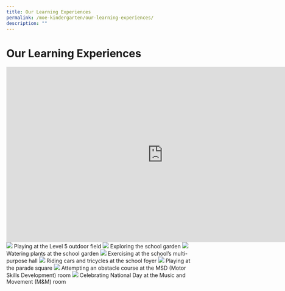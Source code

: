 ```yaml
---
title: Our Learning Experiences
permalink: /moe-kindergarten/our-learning-experiences/
description: ""
---
```

# **Our Learning Experiences**

<iframe width="560" height="315" src=https://www.youtube.com/embed/05D8E6DO4SI?wmode=transparent&amp;playlist=05D8E6DO4SI&amp;loop=1 title="YouTube video player" frameborder="0" allow="accelerometer; autoplay; clipboard-write; encrypted-media; gyroscope; picture-in-picture" allowfullscreen="" style="width: 821px; height: 461px;"></iframe>


<img src="/images/MKE_L1.jpg" />
Playing at the Level 5 outdoor field

<img src="/images/MKE_L2.jpg" />
Exploring the school garden

<img src="/images/MKE_L3.jpg" />
Watering plants at the school garden

<img src="/images/MKE_L4.jpg" />
Exercising at the school’s multi-purpose hall

<img src="/images/MKE_L5.jpg" />
Riding cars and tricycles at the school foyer

<img src="/images/MKE_L6.jpg" />
Playing at the parade square

<img src="/images/MKE_L7.jpg" />
Attempting an obstacle course at the MSD (Motor Skills Development) room

<img src="/images/MKE_L8.jpg" />
Celebrating National Day at the Music and Movement (M&M) room